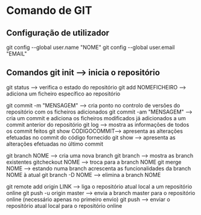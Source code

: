 # Comando de GIT
## Configuração de utilizador
git config --global user.name "NOME"
git config --global user.email "EMAIL"
## Comandos git init --> inicia o repositório
git status --> verifica o estado do repositório
git add NOMEFICHEIRO --> adiciona um ficheiro específico ao repositório

git commit -m "MENSAGEM" --> cria ponto no controlo de versões do repositório com os ficheiros adicionados
git commit -am "MENSAGEM" --> cria um commit e adiciona os ficheiros modificados já adicionados a um commit anterior do repositório 
git log --> mostra as informações de todos os commit feitos
git show  CODIGOCOMMIT--> apresenta  as alterações efetuadas no commit do código fornecido
git show --> apresenta as alterações efetuadas no último commit

git branch NOME --> cria uma nova branch
git branch --> mostra as branch existentes
gitcheckout NOME --> troca para a branch NOME
git  merge  NOME -->  estando  numa  branch  acrescenta  as  funcionalidades  da  branch NOME à atual
git branch -D NOME --> elimina a branch NOME

git remote add origin LINK --> liga o repositório atual local a um repositório online
git push -u origin master --> envia a branch master para o repositório online (necessário apenas no primeiro envio)
git push --> enviar o repositório atual local para o repositório online


